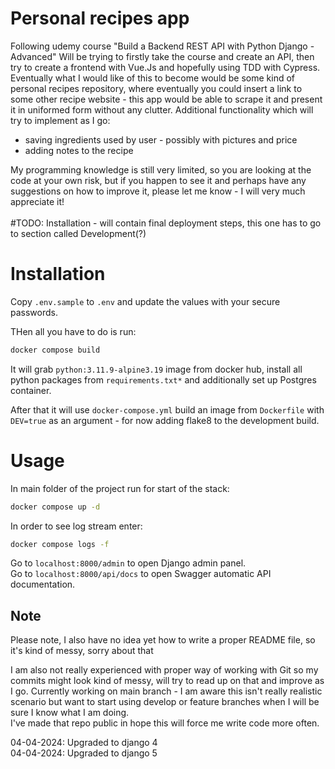 # Personal recipes app
Following udemy course "Build a Backend REST API with Python Django - Advanced"
Will be trying to firstly take the course and create an API, 
then try to create a frontend with Vue.Js and hopefully using TDD with Cypress.
Eventually what I would like of this to become would be some kind of 
personal recipes repository, where eventually you could insert a link to 
some other recipe website - this app would be able to scrape it 
and present it in uniformed form without any clutter.
Additional functionality which will try to implement as I go:
- saving ingredients used by user - possibly with pictures and price
- adding notes to the recipe

My programming knowledge is still very limited, so you are looking at
the code at your own risk, but if you happen to see it and perhaps
have any suggestions on how to improve it,
please let me know - I will very much appreciate it!
<br><br>
#TODO: Installation - will contain final deployment steps, this one has to go to 
section called Development(?)
# Installation

Copy ```.env.sample``` to ```.env``` and update the values with your secure passwords.

THen all you have to do is run:
```bash
docker compose build
```
It will grab ```python:3.11.9-alpine3.19``` image from docker hub, install 
all python packages
from ```requirements.txt*``` and additionally set up Postgres container.

After that it will use ```docker-compose.yml``` build an image 
from ```Dockerfile``` with
```DEV=true``` as an argument - for now adding flake8 to the development build.



# Usage
In main folder of the project run for start of the stack:
```bash
docker compose up -d
```
In order to see log stream enter:
```bash
docker compose logs -f
```
Go to ```localhost:8000/admin``` to open Django admin panel.\
Go to ```localhost:8000/api/docs``` to open Swagger automatic API documentation.



## Note
 Please note, I also have no idea yet how to write a proper README file,
 so it's kind of messy, sorry about that

 I am also not really experienced with proper way of working with Git 
 so my commits might look kind of messy, will try to read up on that and 
 improve as I go.
 Currently working on main branch - 
 I am aware this isn't really realistic scenario but want to start using 
 develop or feature branches when I will be sure I know what I am doing.
 \
I've made that repo public in hope this will force me write code more often.

04-04-2024: Upgraded to django 4\
04-04-2024: Upgraded to django 5